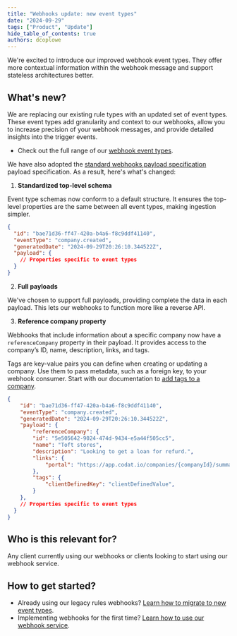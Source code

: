 ```yaml
---
title: "Webhooks update: new event types"
date: "2024-09-29"
tags: ["Product", "Update"]
hide_table_of_contents: true
authors: dcoplowe
---
```


We're excited to introduce our improved webhook event types. They offer more contextual information within the webhook message and support stateless architectures better. 

<!--truncate-->

## What's new?

We are replacing our existing rule types with an updated set of event types. These event types add granularity and context to our webhooks, allow you to increase precision of your webhook messages, and provide detailed insights into the trigger events. 

- Check out the full range of our [webhook event types](/using-the-api/webhooks/event-types).

We have also adopted the [standard webhooks payload specification](https://github.com/standard-webhooks/standard-webhooks/blob/main/spec/standard-webhooks.md#payload-structure) payload specification. As a result, here's what's changed:

1. **Standardized top-level schema**

  Event type schemas now conform to a default structure. It ensures the top-level properties are the same between all event types, making ingestion simpler. 
  
  ```json title="Default schema structure"
  {
    "id": "bae71d36-ff47-420a-b4a6-f8c9ddf41140",
    "eventType": "company.created",
    "generatedDate": "2024-09-29T20:26:10.344522Z",
    "payload": {
      // Properties specific to event types
    }
  }
  ```

2. **Full payloads**

  We've chosen to support full payloads, providing complete the data in each payload. This lets our webhooks to function more like a reverse API.

3. **Reference company property**

  Webhooks that include information about a specific company now have a `referenceCompany` property in their payload. It provides access to the company’s ID, name, description, links, and tags. 
  
  Tags are key-value pairs you can define when creating or updating a company. Use them to pass metadata, such as a foreign key, to your webhook consumer. Start with our documentation to [add tags to a company](/using-the-api/managing-companies#add-metadata-to-a-company).
  
  ```json title="Reference company property"
  {
      "id": "bae71d36-ff47-420a-b4a6-f8c9ddf41140",
      "eventType": "company.created",
      "generatedDate": "2024-09-29T20:26:10.344522Z",
      "payload": {
          "referenceCompany": {
          "id": "5e505642-9024-474d-9434-e5a44f505cc5",
          "name": "Toft stores",
          "description": "Looking to get a loan for refurd.",
          "links": {
              "portal": "https://app.codat.io/companies/{companyId}/summary"
          },
          "tags": {
              "clientDefinedKey": "clientDefinedValue",
          }
      },
      // Properties specific to event types
    }
  }
  ```

## Who is this relevant for?

Any client currently using our webhooks or clients looking to start using our webhook service. 

## How to get started?

- Already using our legacy rules webhooks? [Learn how to migrate to new event types](/using-the-api/webhooks/migrating-to-new-event-types).
- Implementing webhooks for the first time? [Learn how to use our webhook service](/using-the-api/webhooks/create-consumer).
